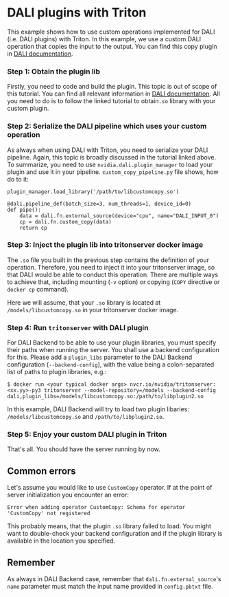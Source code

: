 # DALI plugins with Triton

This example shows how to use custom operations implemented for DALI
(i.e. DALI plugins) with Triton. In this example, we use a custom DALI
operation that copies the input to the output. You can find this copy plugin in
[DALI documentation](https://docs.nvidia.com/deeplearning/dali/master-user-guide/docs/examples/custom_operations/custom_operator/create_a_custom_operator.html).

### Step 1: Obtain the plugin lib

Firstly, you need to code and build the plugin. This topic is
out of scope of this tutorial. You can find all relevant information in
[DALI documentation](https://docs.nvidia.com/deeplearning/dali/master-user-guide/docs/examples/custom_operations/custom_operator/create_a_custom_operator.html).
All you need to do is to follow the linked tutorial to obtain`.so` library with your custom plugin.

### Step 2: Serialize the DALI pipeline which uses your custom operation

As always when using DALI with Triton, you need to serialize your DALI pipeline.
Again, this topic is broadly discussed in the tutorial linked above. To summarize,
you need to use `nvidia.dali.plugin_manager` to load your plugin and use it in
your pipeline. `custom_copy_pipeline.py` file shows, how do to it:

    plugin_manager.load_library('/path/to/libcustomcopy.so')
    
    @dali.pipeline_def(batch_size=3, num_threads=1, device_id=0)
    def pipe():
        data = dali.fn.external_source(device="cpu", name="DALI_INPUT_0")
        cp = dali.fn.custom_copy(data)
        return cp

### Step 3: Inject the plugin lib into tritonserver docker image

The `.so` file you built in the previous step contains the
definition of your operation. Therefore, you need to inject it
into your tritonserver image, so that DALI would be able to conduct
this operation. There are multiple ways to achieve that, including
mounting (`-v` option) or copying (`COPY` directive or `docker cp` command).

Here we will assume, that your `.so` library is located at
`/models/libcustomcopy.so` in your tritonserver docker image.

### Step 4: Run `tritonserver` with DALI plugin

For DALI Backend to be able to use your plugin libraries, you must specify their paths
when running the server. You shall use a backend configuration for this. Please add a
`plugin_libs` parameter to the DALI Backend configuration (`--backend-config`), with the value being a
colon-separated list of paths to plugin libraries, e.g.:

    $ docker run <your typical docker args> nvcr.io/nvidia/tritonserver:<xx.yy>-py3 tritonserver --model-repository=/models --backend-config dali,plugin_libs=/models/libcustomcopy.so:/path/to/libplugin2.so

In this example, DALI Backend will try to load two plugin libaries: `/models/libcustomcopy.so` and
`/path/to/libplugin2.so`.

### Step 5: Enjoy your custom DALI plugin in Triton

That's all. You should have the server running by now.

## Common errors
Let's assume you would like to use `CustomCopy` operator. If at the point of server
initialization you encounter an error:

    Error when adding operator CustomCopy: Schema for operator 'CustomCopy' not registered

This probably means, that the plugin `.so` library failed to load. You might want to
double-check your backend configuration and if the plugin library is available in the location
you specified.

## Remember

As always in DALI Backend case, remember that `dali.fn.external_source`'s `name` parameter must match
the input name provided in `config.pbtxt` file. 
